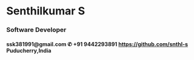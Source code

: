 # Senthilkumar S
### Software Developer
#### __ssk381991@gmail.com__ __✆ +91 9442293891__ __https://github.com/snthl-s__ __Puducherry,India__






